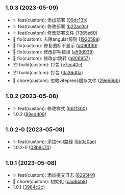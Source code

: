 ## <small>1.0.3 (2023-05-09)</small>

* ✨ feat(custom): 添加部署 ([99dc13b](https://github.com/saofeng-cyber/my-blog/commit/99dc13b))
* ✨ feat(custom): 修改部署 ([b22ac0c](https://github.com/saofeng-cyber/my-blog/commit/b22ac0c))
* ✨ feat(custom): 修改部署文件 ([7365e60](https://github.com/saofeng-cyber/my-blog/commit/7365e60))
* 🐛 fix(custom): 去除angular规则 ([192058a](https://github.com/saofeng-cyber/my-blog/commit/192058a))
* 🐛 fix(custom): 修复图标不显示 ([d090f30](https://github.com/saofeng-cyber/my-blog/commit/d090f30))
* 🐛 fix(custom): 修改拼写错误 ([a59d938](https://github.com/saofeng-cyber/my-blog/commit/a59d938))
* 🐛 fix(custom): 修改git跳转 ([a806957](https://github.com/saofeng-cyber/my-blog/commit/a806957))
* 📦️ build(custom): 打包 ([e7ac40e](https://github.com/saofeng-cyber/my-blog/commit/e7ac40e))
* 📦️ build(custom): 打包 ([3a36d0a](https://github.com/saofeng-cyber/my-blog/commit/3a36d0a))
* 🚀 chore(custom): 忽略vitepress缓存文件 ([29e666b](https://github.com/saofeng-cyber/my-blog/commit/29e666b))



## <small>1.0.2 (2023-05-08)</small>

* ✨ feat(custom): 修改样式 ([661f300](https://github.com/saofeng-cyber/my-blog/commit/661f300))
* 1.0.2 ([89edd08](https://github.com/saofeng-cyber/my-blog/commit/89edd08))



## <small>1.0.2-0 (2023-05-08)</small>

* ✨ feat(custom): 添加edit路径 ([5b0c0ae](https://github.com/saofeng-cyber/my-blog/commit/5b0c0ae))
* 1.0.2-0 ([03b8c70](https://github.com/saofeng-cyber/my-blog/commit/03b8c70))



## <small>1.0.1 (2023-05-08)</small>

* ✨ feat(custom): 添加提交日志 ([8295f4f](https://github.com/saofeng-cyber/my-blog/commit/8295f4f))
* 🚀 chore(custom): 初始化 ([cad6bb8](https://github.com/saofeng-cyber/my-blog/commit/cad6bb8))
* 1.0.1 ([3984c2c](https://github.com/saofeng-cyber/my-blog/commit/3984c2c))



